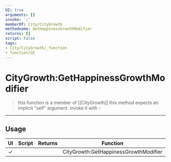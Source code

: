 ```yaml
---
UI: true
arguments: []
invoke: ':'
memberOf: City/CityGrowth
methodname: GetHappinessGrowthModifier
returns: []
script: false
tags:
- City/CityGrowth/_function
- function/UI
---
```

# CityGrowth:GetHappinessGrowthModifier
> this function is a member of [[CityGrowth]]
> this method expects an implicit "self" argument. invoke it with `:`
-----
## Usage
|  UI | Script | Returns | Function | Arguments |
|:---:|:------:|-------:|:--------:|:---------|
|✓| ||CityGrowth:GetHappinessGrowthModifier||
